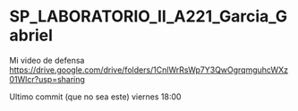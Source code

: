 # SP_LABORATORIO_II_A221_Garcia_Gabriel

Mi video de defensa https://drive.google.com/drive/folders/1CnlWrRsWp7Y3QwOgrqmguhcWXz01Wlcr?usp=sharing

Ultimo commit (que no sea este) viernes 18:00
